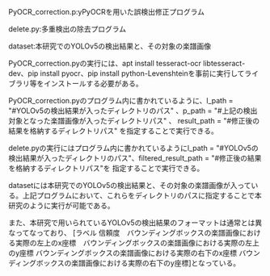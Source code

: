 PyOCR_correction.p:yPyOCRを用いた誤検出修正プログラム

delete.py:多重検出の除去プログラム

dataset:本研究でのYOLOv5の検出結果と、その対象の楽譜画像

PyOCR_correction.pyの実行には、apt install tesseract-ocr libtesseract-dev、pip install pyocr、pip install python-Levenshteinを事前に実行してライブラリ等をインストールする必要がある。

PyOCR_correction.pyのプログラム内に書かれているように、l_path = "#YOLOv5の検出結果が入ったディレクトリのパス" 、p_path = "#上記の検出対象となった楽譜画像が入ったディレクトリパス" 、
result_path = "#修正後の結果を格納するディレクトリパス" を指定することで実行できる。

delete.pyの実行にはプログラム内に書かれているようにl_path = "#YOLOv5の検出結果が入ったディレクトリのパス"、filtered_result_path  = "#修正後の結果を格納するディレクトリパス"を
指定することで実行できる。

datasetには本研究でのYOLOv5の検出結果と、その対象の楽譜画像が入っている。上記プログラムにおいて、これらをディレクトリのパスに指定することで本研究のように実行が可能である。

また、本研究で用いられているYOLOv5の検出結果のフォーマットは通常とは異なってなっており、
[ラベル 信頼度　バウンディングボックスの楽譜画像における実際の左上のx座標　バウンディングボックスの楽譜画像における実際の左上のy座標 バウンディングボックスの楽譜画像における実際の右下のx座標 バウンディングボックスの楽譜画像における実際の右下のy座標]となっている。
